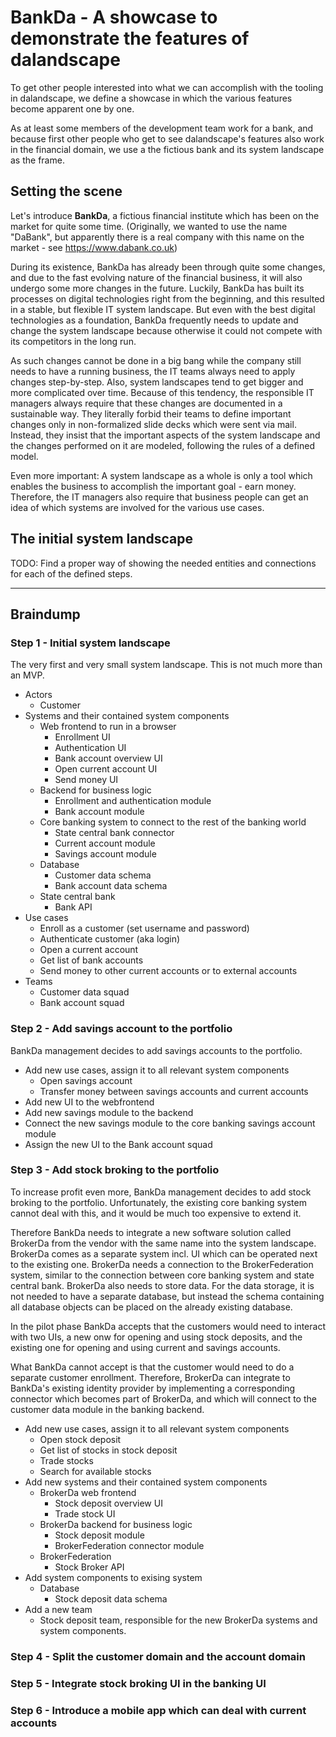 # BankDa - A showcase to demonstrate the features of dalandscape

To get other people interested into what we can accomplish with the tooling in dalandscape, we define a showcase in which the various features become apparent one by one.

As at least some members of the development team work for a bank, and because first other people who get to see dalandscape's features also work in the financial domain, we use a the fictious bank and its system landscape as the frame.

## Setting the scene

Let's introduce **BankDa**, a fictious financial institute which has been on the market for quite some time. (Originally, we wanted to use the name "DaBank", but apparently there is a real company with this name on the market - see https://www.dabank.co.uk)

During its existence, BankDa has already been through quite some changes, and due to the fast evolving nature of the financial business, it will also undergo some more changes in the future.
Luckily, BankDa has built its processes on digital technologies right from the beginning, and this resulted in a stable, but flexible IT system landscape.
But even with the best digital technologies as a foundation, BankDa frequently needs to update and change the system landscape because otherwise it could not compete with its competitors in the long run.

As such changes cannot be done in a big bang while the company still needs to have a running business, the IT teams always need to apply changes step-by-step.
Also, system landscapes tend to get bigger and more complicated over time.
Because of this tendency, the responsible IT managers always require that these changes are documented in a sustainable way.
They literally forbid their teams to define important changes only in non-formalized slide decks which were sent via mail.
Instead, they insist that the important aspects of the system landscape and the changes performed on it are modeled, following the rules of a defined model.

Even more important:
A system landscape as a whole is only a tool which enables the business to accomplish the important goal - earn money.
Therefore, the IT managers also require that business people can get an idea of which systems are involved for the various use cases.

## The initial system landscape

TODO: Find a proper way of showing the needed entities and connections for each of the defined steps.

---

## Braindump


### Step 1 - Initial system landscape

The very first and very small system landscape.
This is not much more than an MVP.

* Actors
  * Customer
* Systems and their contained system components
  * Web frontend to run in a browser
    * Enrollment UI
    * Authentication UI
    * Bank account overview UI
    * Open current account UI
    * Send money UI
  * Backend for business logic
    * Enrollment and authentication module
    * Bank account module
  * Core banking system to connect to the rest of the banking world
    * State central bank connector
    * Current account module
    * Savings account module
  * Database
    * Customer data schema
    * Bank account data schema
  * State central bank
    * Bank API
* Use cases
  * Enroll as a customer (set username and password)
  * Authenticate customer (aka login)
  * Open a current account
  * Get list of bank accounts
  * Send money to other current accounts or to external accounts
* Teams
  * Customer data squad
  * Bank account squad


### Step 2 - Add savings account to the portfolio

BankDa management decides to add savings accounts to the portfolio.

* Add new use cases, assign it to all relevant system components
  * Open savings account
  * Transfer money between savings accounts and current accounts
* Add new UI to the webfrontend
* Add new savings module to the backend
* Connect the new savings module to the core banking savings account module
* Assign the new UI to the Bank account squad


### Step 3 - Add stock broking to the portfolio

To increase profit even more, BankDa management decides to add stock broking to the portfolio.
Unfortunately, the existing core banking system cannot deal with this, and it would be much too expensive to extend it.

Therefore BankDa needs to integrate a new software solution called BrokerDa from the vendor with the same name into the system landscape.
BrokerDa comes as a separate system incl. UI which can be operated next to the existing one.
BrokerDa needs a connection to the BrokerFederation system, similar to the connection between core banking system and state central bank.
BrokerDa also needs to store data.
For the data storage, it is not needed to have a separate database, but instead the schema containing all database objects can be placed on the already existing database.

In the pilot phase BankDa accepts that the customers would need to interact with two UIs, a new onw for opening and using stock deposits, and the existing one for opening and using current and savings accounts.

What BankDa cannot accept is that the customer would need to do a separate customer enrollment.
Therefore, BrokerDa can integrate to BankDa's existing identity provider by implementing a corresponding connector which becomes part of BrokerDa, and which will connect to the customer data module in the banking backend.

* Add new use cases, assign it to all relevant system components
  * Open stock deposit
  * Get list of stocks in stock deposit
  * Trade stocks
  * Search for available stocks
* Add new systems and their contained system components
  * BrokerDa web frontend
    * Stock deposit overview UI
    * Trade stock UI
  * BrokerDa backend for business logic
    * Stock deposit module
    * BrokerFederation connector module
  * BrokerFederation
    * Stock Broker API
* Add system components to exising system
  * Database
    * Stock deposit data schema
* Add a new team    
  * Stock deposit team, responsible for the new BrokerDa systems and system components.


### Step 4 - Split the customer domain and the account domain


### Step 5 - Integrate stock broking UI in the banking UI


### Step 6 - Introduce a mobile app which can deal with current accounts
